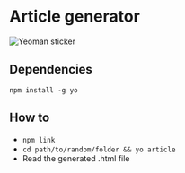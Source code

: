 # Article generator

![Yeoman sticker](http://yeoman.io/static/yeoman-character-sticker.c30c59fb9e.png)

## Dependencies

```
npm install -g yo
```

## How to

* ```npm link```
* ```cd path/to/random/folder && yo article```
* Read the generated .html file
